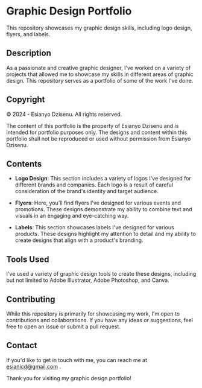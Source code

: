 # Graphic Design Portfolio

This repository showcases my graphic design skills, including logo design, flyers, and labels.

## Description

As a passionate and creative graphic designer, I've worked on a variety of projects that allowed me to showcase my skills in different areas of graphic design. This repository serves as a portfolio of some of the work I've done.

## Copyright

© 2024 - Esianyo Dzisenu. All rights reserved.

The content of this portfolio is the property of Esianyo Dzisenu and is intended for portfolio purposes only. The designs and content within this portfolio shall not be reproduced or used without permission from Esianyo Dzisenu.

## Contents

- **Logo Design**: This section includes a variety of logos I've designed for different brands and companies. Each logo is a result of careful consideration of the brand's identity and target audience.

- **Flyers**: Here, you'll find flyers I've designed for various events and promotions. These designs demonstrate my ability to combine text and visuals in an engaging and eye-catching way.

- **Labels**: This section showcases labels I've designed for various products. These designs highlight my attention to detail and my ability to create designs that align with a product's branding.

## Tools Used

I've used a variety of graphic design tools to create these designs, including but not limited to Adobe Illustrator, Adobe Photoshop, and Canva.

## Contributing

While this repository is primarily for showcasing my work, I'm open to contributions and collaborations. If you have any ideas or suggestions, feel free to open an issue or submit a pull request.

## Contact

If you'd like to get in touch with me, you can reach me at esianicd@gmail.com .

Thank you for visiting my graphic design portfolio!
